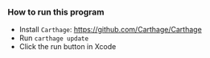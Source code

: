 ### How to run this program

- Install `Carthage`: https://github.com/Carthage/Carthage
- Run `carthage update`
- Click the run button in Xcode